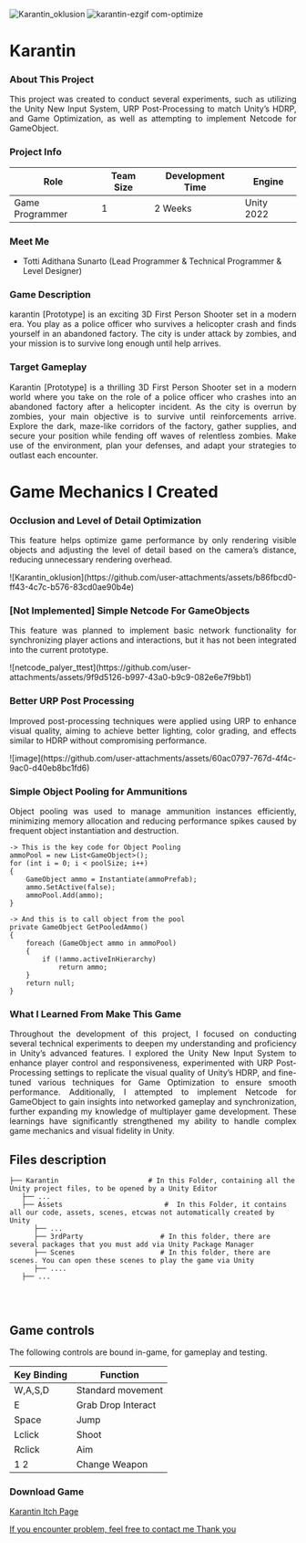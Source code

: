 ![Karantin_oklusion](https://github.com/user-attachments/assets/5c416a05-0a81-4127-b0f0-1690564a3929)
![karantin-ezgif com-optimize](https://github.com/user-attachments/assets/2dd5f93c-b87e-4c11-ab02-127332e7d6a6)
<h1>Karantin</h1>

<h3>About This Project</h3>
<p align="justify">This project was created to conduct several experiments, such as utilizing the Unity New Input System, URP Post-Processing to match Unity’s HDRP, and Game Optimization, as well as attempting to implement Netcode for GameObject.

<h3>Project Info</h3>

| **Role** | **Team Size** | **Development Time** | **Engine** |
|----------|---------------|---------------------|------------|
| Game Programmer | 1 | 2 Weeks | Unity 2022 |

<h3>Meet Me</h3>

- Totti Adithana Sunarto (Lead Programmer & Technical Programmer & Level Designer)

<h3>Game Description</h3>
<p align="justify">karantin [Prototype] is an exciting 3D First Person Shooter set in a modern era. You play as a police officer who survives a helicopter crash and finds yourself in an abandoned factory. The city is under attack by zombies, and your mission is to survive long enough until help arrives.
</p>

<h3>Target Gameplay</h3>
<p align="justify">Karantin [Prototype] is a thrilling 3D First Person Shooter set in a modern world where you take on the role of a police officer who crashes into an abandoned factory after a helicopter incident. As the city is overrun by zombies, your main objective is to survive until reinforcements arrive. Explore the dark, maze-like corridors of the factory, gather supplies, and secure your position while fending off waves of relentless zombies. Make use of the environment, plan your defenses, and adapt your strategies to outlast each encounter.</p>

# Game Mechanics I Created

<h3>Occlusion and Level of Detail Optimization</h3>
<p align="justify">This feature helps optimize game performance by only rendering visible objects and adjusting the level of detail based on the camera’s distance, reducing unnecessary rendering overhead.</p>
![Karantin_oklusion](https://github.com/user-attachments/assets/b86fbcd0-ff43-4c7c-b576-83cd0ae90b4e)

<h3>[Not Implemented] Simple Netcode For GameObjects</h3>
<p align="justify">This feature was planned to implement basic network functionality for synchronizing player actions and interactions, but it has not been integrated into the current prototype.</p>
![netcode_palyer_ttest](https://github.com/user-attachments/assets/9f9d5126-b997-43a0-b9c9-082e6e7f9bb1)

<h3> Better URP Post Processing</h3>
<p align="justify">Improved post-processing techniques were applied using URP to enhance visual quality, aiming to achieve better lighting, color grading, and effects similar to HDRP without compromising performance.</p>
![image](https://github.com/user-attachments/assets/60ac0797-767d-4f4c-9ac0-d40eb8bc1fd6)

<h3> Simple Object Pooling for Ammunitions</h3>
<p align="justify">Object pooling was used to manage ammunition instances efficiently, minimizing memory allocation and reducing performance spikes caused by frequent object instantiation and destruction.</p>

```
-> This is the key code for Object Pooling
ammoPool = new List<GameObject>();
for (int i = 0; i < poolSize; i++)
{
    GameObject ammo = Instantiate(ammoPrefab);
    ammo.SetActive(false);
    ammoPool.Add(ammo);
}

-> And this is to call object from the pool
private GameObject GetPooledAmmo()
{
    foreach (GameObject ammo in ammoPool)
    {
        if (!ammo.activeInHierarchy)
            return ammo;
    }
    return null;
}
```

<h3>What I Learned From Make This Game</h3>
<p align="justify">Throughout the development of this project, I focused on conducting several technical experiments to deepen my understanding and proficiency in Unity’s advanced features. I explored the Unity New Input System to enhance player control and responsiveness, experimented with URP Post-Processing settings to replicate the visual quality of Unity’s HDRP, and fine-tuned various techniques for Game Optimization to ensure smooth performance. Additionally, I attempted to implement Netcode for GameObject to gain insights into networked gameplay and synchronization, further expanding my knowledge of multiplayer game development. These learnings have significantly strengthened my ability to handle complex game mechanics and visual fidelity in Unity.</p>

## Files description

```
├── Karantin                      # In this Folder, containing all the Unity project files, to be opened by a Unity Editor
   ├── ...
   ├── Assets                         #  In this Folder, it contains all our code, assets, scenes, etcwas not automatically created by Unity
      ├── ...
      ├── 3rdParty                   # In this folder, there are several packages that you must add via Unity Package Manager
      ├── Scenes                     # In this folder, there are scenes. You can open these scenes to play the game via Unity
      ├── ....
   ├── ...
      
```
<br>

## Game controls

The following controls are bound in-game, for gameplay and testing.

| Key Binding       | Function          |
| ----------------- | ----------------- |
| W,A,S,D           | Standard movement|
| E           | Grab Drop Interact |
| Space           | Jump |
| Lclick           | Shoot |
| Rclick           | Aim |
| 1 2           | Change Weapon |

<h3>Download Game</h3>
<p width="500px" align="left"><a href="https://tottadits.itch.io/karantin">Karantin Itch Page</p>

If you encounter problem, feel free to contact me
Thank you


